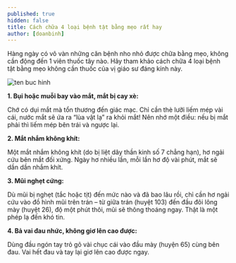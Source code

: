 ```yaml
---
published: true
hidden: false
title: Cách chữa 4 loại bệnh tật bằng mẹo rất hay
author: [doanbinh] 
---
```

Hàng ngày có vô vàn những căn bệnh nho nhỏ được chữa bằng mẹo, không cần động đến 1 viên thuốc tây nào. Hãy tham khảo cách chữa 4 loại bệnh tật bằng mẹo không cần thuốc của vị giáo sư đáng kính này.

![ten buc hinh](http://autoxe.net/wp-content/uploads/2017/10/luu-lai-khi-can-de-dung-cach-chua-46-loai-benh-tat-bang-meo-rat-hay-xin-chan-thanh-c.jpg "ten buc hinh")

**1. Bụi hoặc muỗi bay vào mắt, mắt bị cay xè:**

Chớ có dụi mắt mà tổn thương đến giác mạc. Chỉ cần thè lưỡi liếm mép vài cái, nước mắt sẽ ứa ra “lùa vật lạ” ra khỏi mắt! Nên nhớ một điều: nếu bị mắt phải thì liếm mép bên trái và ngược lại.

**2. Mắt nhắm không khít:**

Một mắt nhắm không khít (do bị liệt dây thần kinh số 7 chẳng hạn), hơ ngải cứu bên mắt đối xứng. Ngày hơ nhiều lần, mỗi lần hơ độ vài phút, mắt sẽ dần dần nhắm khít.

**3. Mũi nghẹt cứng:**

Dù mũi bị nghẹt (tắc hoặc tịt) đến mức nào và đã bao lâu rồi, chỉ cần hơ ngải cứu vào đồ hình mũi trên trán – từ giữa trán (huyệt 103) đến đầu đôi lông mày (huyệt 26), độ một phút thôi, mũi sẽ thông thoáng ngay. Thật là một phép lạ đến khó tin.

**4. Bả vai đau nhức, không giơ lên cao được:**

Dùng đầu ngón tay trỏ gõ vài chục cái vào đầu mày (huyện 65) cùng bên đau. Vai hết đau và tay lại giơ lên cao được ngay.